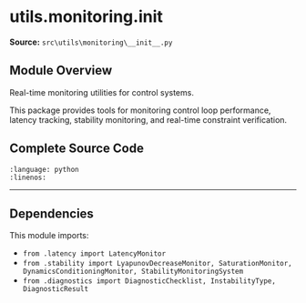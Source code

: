# utils.monitoring.__init__

**Source:** `src\utils\monitoring\__init__.py`

## Module Overview

Real-time monitoring utilities for control systems.

This package provides tools for monitoring control loop performance,
latency tracking, stability monitoring, and real-time constraint verification.

## Complete Source Code

```{literalinclude} ../../../src/utils/monitoring/__init__.py
:language: python
:linenos:
```

---

## Dependencies

This module imports:

- `from .latency import LatencyMonitor`
- `from .stability import LyapunovDecreaseMonitor, SaturationMonitor, DynamicsConditioningMonitor, StabilityMonitoringSystem`
- `from .diagnostics import DiagnosticChecklist, InstabilityType, DiagnosticResult`
